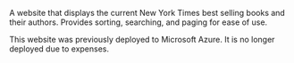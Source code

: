 A website that displays the current New York Times best selling books and their authors. Provides sorting, searching, and paging for ease of use.

This website was previously deployed to Microsoft Azure. It is no longer deployed due to expenses.
